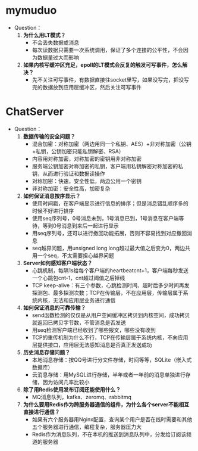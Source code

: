 # mymuduo

- Question：
  1. **为什么用LT模式？**
     - 不会丢失数据或消息
     - 每次读数据只需要一次系统调用，保证了多个连接的公平性，不会因为数据量过大而影响
  2. **如果内核写缓冲区充足，epoll的LT模式会反复的触发可写事件，怎么解决？**
     - 先不关注可写事件，有数据直接往socket里写，如果没写完，把没写完的数据放到应用层缓冲区，然后关注可写事件

# ChatServer

- Question：
  1. **数据传输的安全问题？**
     - 混合加密：对称加密（两边用同一个私钥、AES）+非对称加密（公钥+私钥，公钥加密只能私钥解密、RSA）
     - 内容用对称加密，对称加密的密钥用非对称加密
     - 服务端公钥加密对称加密的私钥，客户端用私钥解密对称加密的私钥，从而进行验证和数据读操作
     - 对称加密：快速，安全性低，两边公用一个密钥
     - 非对称加密：安全性高，加密复杂
  2. **如何保证消息按序显示？**
     - 使用时间戳，在客户端显示进行信息的排序；但是消息错乱顺序多的时候不好进行排序
     - 使用seq序列号，0号消息未到，1号消息已到，1号消息在客户端等待，等到0号消息到来后一起进行显示
     - 用seq序列号，还可以进行撤回功能拓展，否则不容易找到对应撤回消息
     - seq越界问题，用unsigned long long超过最大值之后变为0，两边共用一个seq，不太需要担心越界问题
  3. **Server如何感知客户端状态？**
     - 心跳机制，每隔1s给每个客户端的heartbeatcnt+1，客户端每秒发送一个心跳包cnt-1，cnt超过阈值之后掉线
     - TCP keep-alive：有三个参数，心跳检测时间、超时后多少时间再发探测包、最多探测次数；TCP在传输层，不在应用层，传输层属于系统内核，无法和应用层业务进行通信
  4. **如何保证消息的可靠传输？**
     - send函数检测的仅仅是从用户空间缓冲区拷贝到内核空间，成功拷贝就返回已拷贝字节数，不管消息是否发送
     - 用seq检测客户端已经收到了哪些报文，哪些没有收到
     - TCP的重传机制为什么不行，TCP在传输层属于系统内核，不向应用层提供接口，应用层无法感知消息是否真正发送成功
  5. **历史消息存储问题？**
     - 本地消息存储：按QQ号进行分文件存储，时间等等，SQLite（嵌入式数据库）
     - 云消息存储：用MySQL进行存储，半年或者一年前的消息单独进行存储，因为访问几率比较小
  6. **除了用Redis使用发布订阅还能使用什么？**
     - MQ消息队列，kafka、zeromq、rabbitmq
  7. **为什么要用Redis作为跨服务器通信的组件，为什么各个server不能相互直接进行通信？**
     - 如果有六个服务器用Nginx配置，查询某个用户是否在线时需要和其他五个服务器进行通信，编程复杂，服务器压力大
     - Redis作为消息队列，不在本机的推送到消息队列中，分发给订阅该频道的服务器
